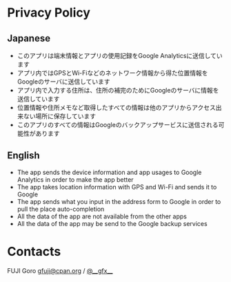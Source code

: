 # Privacy Policy

## Japanese

* このアプリは端末情報とアプリの使用記録をGoogle Analyticsに送信しています
* アプリ内ではGPSとWi-Fiなどのネットワーク情報から得た位置情報をGoogleのサーバに送信しています
* アプリ内で入力する住所は、住所の補完のためにGoogleのサーバに情報を送信しています
* 位置情報や住所メモなど取得したすべての情報は他のアプリからアクセス出来ない場所に保存しています
* このアプリのすべての情報はGoogleのバックアップサービスに送信される可能性があります

## English

* The app sends the device information and app usages to Google Analytics in order to make the app better
* The app takes location information with GPS and Wi-Fi and sends it to Google
* The app sends what you input in the address form to Google in order to pull the place auto-completion
* All the data of the app are not available from the other apps
* All the data of the app may be send to the Google backup services

# Contacts

FUJI Goro <gfuji@cpan.org> / [@\_\_gfx\_\_](https://twitter.com/__gfx__)
